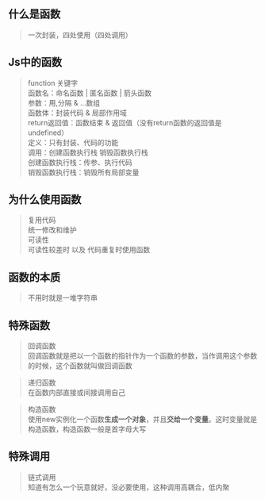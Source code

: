 ## 什么是函数
> 一次封装，四处使用（四处调用）

## Js中的函数
> function 关键字\
  函数名：命名函数 | 匿名函数 | 箭头函数\
  参数：用,分隔 & ...数组\
  函数体：封装代码 & 局部作用域\
  return返回值：函数结束 & 返回值（没有return函数的返回值是undefined）\
  定义：只有封装、代码的功能\
  调用：创建函数执行栈 销毁函数执行栈\
  创建函数执行栈：传参、执行代码\
  销毁函数执行栈：销毁所有局部变量

## 为什么使用函数
> 复用代码\
  统一修改和维护\
  可读性\
  可读性较差时 以及 代码重复时使用函数

## 函数的本质
> 不用时就是一堆字符串

## 特殊函数
> 回调函数\
  回调函数就是把以一个函数的指针作为一个函数的参数，当作调用这个参数的时候，这个函数就叫做回调函数

> 递归函数\
  在函数内部直接或间接调用自己

> 构造函数\
  使用new实例化一个函数**生成一个对象**，并且**交给一个变量**。这时变量就是构造函数，构造函数一般是首字母大写

## 特殊调用
> 链式调用\
  知道有怎么一个玩意就好，没必要使用，这种调用高耦合，低内聚